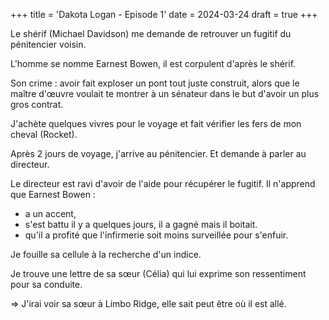 +++
title = 'Dakota Logan - Episode 1'
date = 2024-03-24
draft = true
+++

Le shérif (Michael Davidson) me demande de retrouver un fugitif du pénitencier voisin.

L'homme se nomme Earnest Bowen, il est corpulent d'après le shérif.

Son crime : avoir fait exploser un pont tout juste construit, alors que le maître d'œuvre voulait te montrer à un sénateur dans le but d'avoir un plus gros contrat.

J'achète quelques vivres pour le voyage et fait vérifier les fers de mon cheval (Rocket).

Après 2 jours de voyage, j'arrive au pénitencier. Et demande à parler au directeur.

Le directeur est ravi d'avoir de l'aide pour récupérer le fugitif. Il n'apprend que Earnest Bowen :
- a un accent,
- s'est battu il y a quelques jours, il a gagné mais il boitait.
- qu'il a profité que l'infirmerie soit moins surveillée pour s'enfuir.

Je fouille sa cellule à la recherche d'un indice.

Je trouve une lettre de sa sœur (Célia) qui lui exprime son ressentiment pour sa conduite.

=> J'irai voir sa sœur à Limbo Ridge, elle sait peut être où il est allé.
